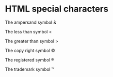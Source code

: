 <!DOCTYPE html>
<html lang="en"><!--The <html> HTML element represents the root (top-level element) of an HTML document, so it is also referred to as the root element. All other elements must be descendants of this element. There can be only one <html> element in a document.

-->
<head><!--The <head> HTML element contains machine-readable information (metadata) about the document, like its title, scripts, and style sheets. There can be only one <head> element in an HTML document.-->
    <meta charset="UTF-8">
    <meta name="viewport" content="width=device-width, initial-scale=1.0"><!--The <meta> HTML element represents metadata that cannot be represented by other HTML meta-related elements, like <base>, <link>, <script>, <style> or <title>.-->
    <title>Document</title><!--The <title> HTML element defines the document's title that is shown in a browser's title bar or a page's tab. It only contains text; tags within the element are ignored.-->
</head>
<body><!--The <body> HTML element represents the content of an HTML document. There can be only one <body> element in a document.-->
    <h1>HTML special characters</h1><!--The <h1> to <h6> HTML elements represent six levels of section headings. <h1> is the highest section level and <h6> is the lowest. By default, all heading elements create a block-level box in the layout, starting on a new line and taking up the full width available in their containing block.-->
    <p> The ampersand symbol &amp;</p><!--The <p> HTML element represents a paragraph. Paragraphs are usually represented in visual media as blocks of text separated from adjacent blocks by blank lines and/or first-line indentation, but HTML paragraphs can be any structural grouping of related content, such as images or form fields.-->
    <p> The less than symbol &lt;</p>
    <p> The greater than symbol &gt;</p>
    <p> The copy right symbol &COPY;</p>
    <p> The registered symbol &reg;</p>
    <p> The trademark symbol &trade;</p>

</body>
</html>
